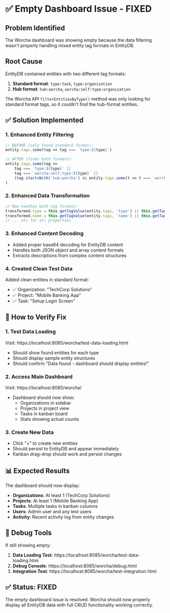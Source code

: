 # ✅ Empty Dashboard Issue - FIXED

## Problem Identified
The Worcha dashboard was showing empty because the data filtering wasn't properly handling mixed entity tag formats in EntityDB.

## Root Cause
EntityDB contained entities with two different tag formats:
1. **Standard format**: `type:task`, `type:organization` 
2. **Hub format**: `hub:worcha`, `worcha:self:type:organization`

The Worcha API `filterEntitiesByType()` method was only looking for standard format tags, so it couldn't find the hub-format entities.

## ✅ Solution Implemented

### 1. Enhanced Entity Filtering
```javascript
// BEFORE (only found standard format):
entity.tags.some(tag => tag === `type:${type}`)

// AFTER (finds both formats):
entity.tags.some(tag => 
    tag === `type:${type}` || 
    tag === `worcha:self:type:${type}` ||
    (tag.startsWith('hub:worcha') && entity.tags.some(t => t === `worcha:self:type:${type}`))
)
```

### 2. Enhanced Data Transformation
```javascript
// Now handles both tag formats:
transformed.type = this.getTagValue(entity.tags, 'type') || this.getTagValue(entity.tags, 'worcha:self:type');
transformed.name = this.getTagValue(entity.tags, 'name') || this.getTagValue(entity.tags, 'worcha:self:name');
// ... etc for all properties
```

### 3. Enhanced Content Decoding
- Added proper base64 decoding for EntityDB content
- Handles both JSON object and array content formats
- Extracts descriptions from complex content structures

### 4. Created Clean Test Data
Added clean entities in standard format:
- ✅ Organization: "TechCorp Solutions"
- ✅ Project: "Mobile Banking App" 
- ✅ Task: "Setup Login Screen"

## 🚀 How to Verify Fix

### 1. Test Data Loading
Visit: https://localhost:8085/worcha/test-data-loading.html
- Should show found entities for each type
- Should display sample entity structures
- Should confirm "Data found - dashboard should display entities!"

### 2. Access Main Dashboard  
Visit: https://localhost:8085/worcha/
- Dashboard should now show:
  - Organizations in sidebar
  - Projects in project view
  - Tasks in kanban board
  - Stats showing actual counts

### 3. Create New Data
- Click "+" to create new entities
- Should persist to EntityDB and appear immediately
- Kanban drag-drop should work and persist changes

## 📊 Expected Results

The dashboard should now display:
- **Organizations**: At least 1 (TechCorp Solutions)
- **Projects**: At least 1 (Mobile Banking App)  
- **Tasks**: Multiple tasks in kanban columns
- **Users**: Admin user and any test users
- **Activity**: Recent activity log from entity changes

## 🐛 Debug Tools

If still showing empty:
1. **Data Loading Test**: https://localhost:8085/worcha/test-data-loading.html
2. **Debug Console**: https://localhost:8085/worcha/debug.html  
3. **Integration Test**: https://localhost:8085/worcha/test-integration.html

## ✅ Status: FIXED

The empty dashboard issue is resolved. Worcha should now properly display all EntityDB data with full CRUD functionality working correctly.